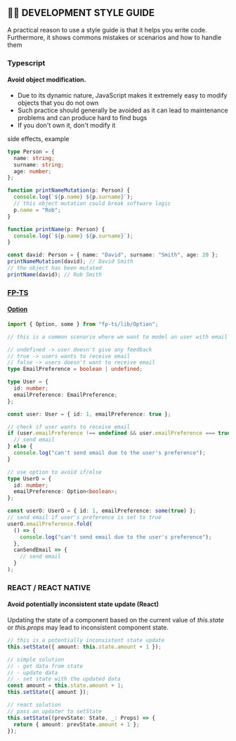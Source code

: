 ## 👨‍💻 DEVELOPMENT STYLE GUIDE

A practical reason to use a style guide is that it helps you write code.
Furthermore, it shows commons mistakes or scenarios and how to handle them

### Typescript

#### Avoid object modification.

- Due to its dynamic nature, JavaScript makes it extremely easy to modify objects that you do not own
- Such practice should generally be avoided as it can lead to maintenance problems and can produce hard to find bugs
- If you don't own it, don't modify it

side effects, example

```typescript
type Person = {
  name: string;
  surname: string;
  age: number;
};

function printNameMutation(p: Person) {
  console.log(`${p.name} ${p.surname}`);
  // this object mutation could break software logic
  p.name = "Rob";
}

function printName(p: Person) {
  console.log(`${p.name} ${p.surname}`);
}

const david: Person = { name: "David", surname: "Smith", age: 20 };
printNameMutation(david); // David Smith
// the object has been mutated
printName(david); // Rob Smith
```

### [FP-TS](https://gcanti.github.io/fp-ts/modules/Option.ts.html)

#### [Option](https://gcanti.github.io/fp-ts/modules/Option.ts.html)

```typescript
import { Option, some } from "fp-ts/lib/Option";

// this is a common scenario where we want to model an user with email preferences

// undefined -> user doesn't give any feedback
// true -> users wants to receive email
// false -> users doesn't want to receive email
type EmailPreference = boolean | undefined;

type User = {
  id: number;
  emailPreference: EmailPreference;
};

const user: User = { id: 1, emailPreference: true };

// check if user wants to receive email
if (user.emailPreference !== undefined && user.emailPreference === true) {
  // send email
} else {
  console.log("can't send email due to the user's preference");
}

// use option to avoid if/else
type UserO = {
  id: number;
  emailPreference: Option<boolean>;
};

const userO: UserO = { id: 1, emailPreference: some(true) };
// send email if user's preference is set to true
userO.emailPreference.fold(
  () => {
    console.log("can't send email due to the user's preference");
  },
  canSendEmail => {
    // send email
  }
);
```

### REACT / REACT NATIVE

#### Avoid potentially inconsistent state update (React)

Updating the state of a component based on the current value of _this.state_ or _this.props_ may lead to inconsistent component state.

```typescript
// this is a potentially inconsistent state update
this.setState({ amount: this.state.amount + 1 });

// simple solution
// - get data from state
// - update data
// - set state with the updated data
const amount = this.state.amount + 1;
this.setState({ amount });

// react solution
// pass an updater to setState
this.setState((prevState: State, _: Props) => {
  return { amount: prevState.amount + 1 };
});
```
